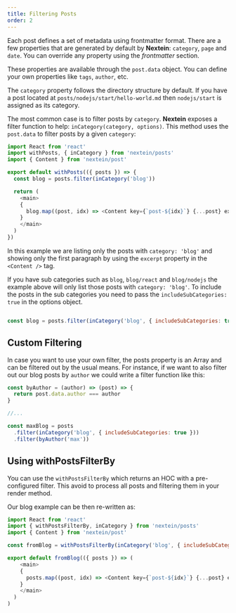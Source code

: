 ```yaml
---
title: Filtering Posts
order: 2
---
```


Each post defines a set of metadata using frontmatter format. There are a few properties that are generated by default by **Nextein**: `category`, `page` and `date`. You can override any property using the _frontmatter_ section.

These properties are available through the `post.data` object. You can define your own properties like `tags`, `author`, etc.


The `category` property follows the directory structure by default. If you have a post located at `posts/nodejs/start/hello-world.md` then `nodejs/start` is assigned as its category.  


The most common case is to filter posts by `category`. **Nextein** exposes a filter function to help: `inCategory(category, options)`. This method uses the `post.data` to filter posts by a given `category`:

```js
import React from 'react'
import withPosts, { inCategory } from 'nextein/posts'
import { Content } from 'nextein/post' 

export default withPosts(({ posts }) => {
  const blog = posts.filter(inCategory('blog'))

  return (
    <main>
    {
      blog.map((post, idx) => <Content key={`post-${idx}`} {...post} excerpt />)
    }
    </main>
  )
})

```

In this example we are listing only the posts with `category: 'blog'` and showing only the first paragraph by using the `excerpt` property in the `<Content />` tag.

If you have sub categories such as `blog`, `blog/react` and `blog/nodejs` the example above will only list those posts with `category: 'blog'`. To include the posts in the sub categories you need to pass the `includeSubCategories: true` in the options object. 

```js

const blog = posts.filter(inCategory('blog', { includeSubCategories: true }))

```

## Custom Filtering

In case you want to use your own filter, the posts property is an Array and can be filtered out by the usual means. For instance, if we want to also filter out our blog posts by `author` we could write a filter function like this:

```js
const byAuthor = (author) => (post) => {
  return post.data.author === author
}

//...

const maxBlog = posts
  .filter(inCategory('blog', { includeSubCategories: true }))
  .filter(byAuthor('max'))

```

## Using withPostsFilterBy

You can use the `withPostsFilterBy` which returns an HOC with a pre-configured filter. This avoid to process all  posts and filtering them in your render method.

Our blog example can be then re-written as:

```js
import React from 'react'
import { withPostsFilterBy, inCategory } from 'nextein/posts'
import { Content } from 'nextein/post' 

const fromBlog = withPostsFilterBy(inCategory('blog', { includeSubCategories: true }))

export default fromBlog(({ posts }) => (
    <main>
    {
      posts.map((post, idx) => <Content key={`post-${idx}`} {...post} excerpt />)
    }
    </main>
  )
)
```
